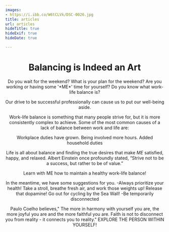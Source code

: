 ```yaml
---
images:
- https://i.ibb.co/W6tCLVk/DSC-0026.jpg
title: articles
url: articles
hideTitle: true
hideExif: true
hideDate: true

---
```



<div align="center">

# Balancing is Indeed an Art
<p>
    Do you wait for the weekend? What is your plan for the weekend? Are you working or having some '*ME*' time for yourself?
Do you know what work-life balance is?

Our drive to be successful professionally can cause us to put our well-being aside.

Work-life balance is something that many people strive for, but it is more consistently complex to achieve. Some of the most common causes of a lack of balance between work and life are:

Workplace duties have grown.
Being involved more hours.
Added household duties

Life is all about balance and finding the true desires that make *ME* satisfied, happy, and relaxed.
Albert Einstein once profoundly stated, “Strive not to be a success, but rather to be of value.”

Learn with ME how to maintain a healthy work-life balance!

In the meantime, we have some suggestions for you.
-Always prioritize your health!
Take a stroll, breathe fresh air, and work those weights up! Release that dopamine! Go out for cycling by the Sea Wall!
-Be temporarily disconnected

Paulo Coelho believes," The more in harmony with yourself you are, the more joyful you are and the more faithful you are. Faith is not to disconnect you from reality - it connects you to reality."
EXPLORE THE PERSON WITHIN YOURSELF!
</p>
</div>

